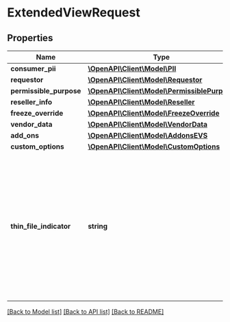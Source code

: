 # ExtendedViewRequest

## Properties
Name | Type | Description | Notes
------------ | ------------- | ------------- | -------------
**consumer_pii** | [**\OpenAPI\Client\Model\PII**](PII.md) |  | 
**requestor** | [**\OpenAPI\Client\Model\Requestor**](Requestor.md) |  | 
**permissible_purpose** | [**\OpenAPI\Client\Model\PermissiblePurpose**](PermissiblePurpose.md) |  | [optional] 
**reseller_info** | [**\OpenAPI\Client\Model\Reseller**](Reseller.md) |  | [optional] 
**freeze_override** | [**\OpenAPI\Client\Model\FreezeOverride**](FreezeOverride.md) |  | [optional] 
**vendor_data** | [**\OpenAPI\Client\Model\VendorData**](VendorData.md) |  | [optional] 
**add_ons** | [**\OpenAPI\Client\Model\AddonsEVS**](AddonsEVS.md) |  | [optional] 
**custom_options** | [**\OpenAPI\Client\Model\CustomOptions**](CustomOptions.md) |  | [optional] 
**thin_file_indicator** | **string** | What is the definition of thin file for the client? 4 &#x3D; less than 5 trades (default) 3 &#x3D; less than 4 trades 2 &#x3D; less than 3 trades 1 &#x3D; less than 2 trades 0 &#x3D; no trades default value &#x3D; 4 | [optional] 

[[Back to Model list]](../README.md#documentation-for-models) [[Back to API list]](../README.md#documentation-for-api-endpoints) [[Back to README]](../README.md)


